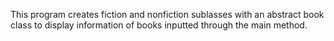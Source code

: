 This program creates fiction and nonfiction sublasses with an abstract book class to display information of books inputted through the main method.
